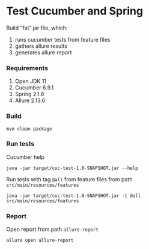 # Test Cucumber and Spring

Build "fat" jar file, which:
1) runs cucumber tests from feature files
2) gathers allure results
3) generates allure report

### Requirements

1. Open JDK 11
2. Cucumber 6.9.1
3. Spring 2.1.8
4. Allure 2.13.6

### Build

```shell
mvn clean package
```

### Run tests

Cucumber help
```shell
java -jar target/cuc-test-1.0-SNAPSHOT.jar --help
```
Run tests with tag `@all` from feature files from path `src/main/resources/features`
```shell
java -jar target/cuc-test-1.0-SNAPSHOT.jar -t @all src/main/resources/features
```

### Report

Open report from path `allure-report`
```shell
allure open allure-report
```